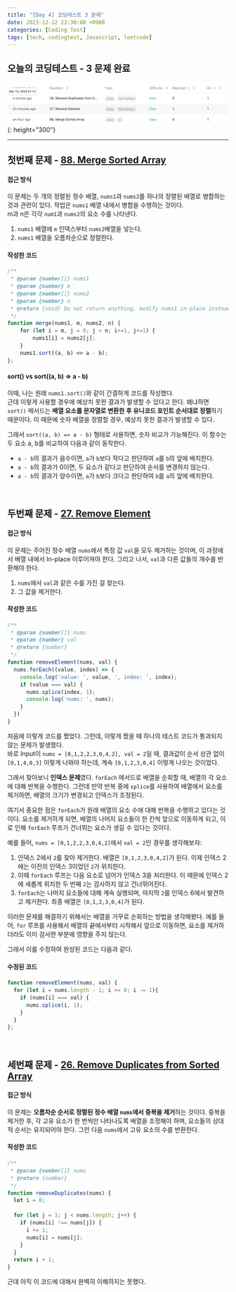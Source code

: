 ```yaml
---
title: "[Day 4] 코딩테스트 3 문제"
date: 2023-12-12 23:30:00 +0900
categories: [Coding Test]
tags: [tech, codingtest, Javascript, leetcode]
---
```


## **오늘의 코딩테스트 - 3 문제 완료**
![LeetCode3](../../assets/img/posts/CodingTest/2023-12-12/leetCode3.png){: height="300"} 

---

## **첫번째 문제 - [88. Merge Sorted Array](https://leetcode.com/problems/merge-sorted-array/)**

#### **접근 방식**
이 문제는 두 개의 정렬된 정수 배열, `nums1`과 `nums2`를 하나의 정렬된 배열로 병합하는 것과 관련이 있다. 작업은 `nums1` 배열 내에서 병합을 수행하는 것이다.  
m과 n은 각각 `num1`과 `nums2`의 요소 수를 나타낸다.  

1. `nums1` 배열에 `m` 인덱스부터 `nums2`배열을 넣는다.
2. `nums1` 배열을 오름차순으로 정렬한다. 

#### **작성한 코드**
```javascript
/**
 * @param {number[]} nums1
 * @param {number} m
 * @param {number[]} nums2
 * @param {number} n
 * @return {void} Do not return anything, modify nums1 in-place instead.
 */
function merge(nums1, m, nums2, n) {
    for (let i = m, j = 0; j < n; i+=1, j+=1) {
        nums1[i] = nums2[j];
    }
    nums1.sort((a, b) => a - b);
};
```

#### **sort() vs sort((a, b) => a - b)**

이때, 나는 원래 `nums1.sort()`와 같이 간결하게 코드를 작성했다.  
근데 이렇게 사용할 경우에 예상치 못한 결과가 발생할 수 있다고 한다. 왜냐하면 `sort()` 메서드는 **배열 요소를 문자열로 변환한 후 유니코드 포인트 순서대로 정렬**하기 때문이다. 이 때문에 숫자 배열을 정렬할 경우, 예상치 못한 결과가 발생할 수 있다.  

그래서 `sort((a, b) => a - b)` 형태로 사용하면, 숫자 비교가 가능해진다. 이 함수는 두 요소 a, b를 비교하여 다음과 같이 동작한다.  
- `a - b`의 결과가 음수이면, `a`가 `b`보다 작다고 판단하여 `a`를 `b`의 앞에 배치한다.
- `a - b`의 결과가 0이면, 두 요소가 같다고 판단하여 순서를 변경하지 않는다.
- `a - b`의 결과가 양수이면, `a`가 `b`보다 크다고 판단하여 `b`를 `a`의 앞에 배치한다.

<br>

## **두번째 문제 - [27. Remove Element](https://leetcode.com/problems/remove-element/?envType=study-plan-v2&envId=top-interview-150)**

#### **접근 방식**
이 문제는 주어진 정수 배열 `nums`에서 특정 값 `val`을 모두 제거하는 것이며, 이 과정에서 배열 내에서 In-place 이루어져야 한다. 그리고 나서, `val`과 다른 값들의 개수를 반환해야 한다.  
1. `nums`에서 `val`과 같은 수를 가진 걸 찾는다.
2. 그 값을 제거한다.

#### **작성한 코드**
```javascript
/**
 * @param {number[]} nums
 * @param {number} val
 * @return {number}
 */
function removeElement(nums, val) {
  nums.forEach((value, index) => {
    console.log('value: ', value, ', index: ', index);
    if (value === val) {
      nums.splice(index, 1);
      console.log('nums: ', nums);
    }
  })
}
```

처음에 이렇게 코드를 짰었다. 그런데, 이렇게 짰을 때 하나의 테스트 코드가 통과되지 않는 문제가 발생했다.  
바로 Input이 `nums = [0,1,2,2,3,0,4,2], val = 2`일 때, 결과값이 순서 상관 없이 `[0,1,4,0,3]` 이렇게 나와야 하는데, 계속 `[0,1,2,3,0,4]` 이렇게 나오는 것이었다.  

그래서 찾아보니 **인덱스 문제**였다. `forEach` 메서드로 배열을 순회할 때, 배열의 각 요소에 대해 반복을 수행한다. 그런데 만약 반복 중에 `splice`를 사용하여 배열에서 요소를 제거하면, 배열의 크기가 변경되고 인덱스가 조정된다.  

여기서 중요한 점은 `forEach`가 원래 배열의 요소 수에 대해 반복을 수행하고 있다는 것이다. 요소를 제거하게 되면, 배열의 나머지 요소들이 한 칸씩 앞으로 이동하게 되고, 이로 인해 `forEach` 루프가 건너뛰는 요소가 생길 수 있다는 것이다.  

예를 들어, `nums = [0,1,2,2,3,0,4,2]`에서 `val = 2`인 경우를 생각해보자:  
1. 인덱스 2에서 `2`를 찾아 제거한다. 배열은 `[0,1,2,3,0,4,2]`가 된다. 이제 인덱스 2에는 이전의 인덱스 3이었던 `2`가 위치한다.
2. 이때 `forEach` 루프는 다음 요소로 넘어가 인덱스 3을 처리한다. 이 때문에 인덱스 2에 새롭게 위치한 두 번째 `2`는 검사하지 않고 건너뛰어진다.
3. `forEach`는 나머지 요소들에 대해 계속 실행되며, 마지막 `2`를 인덱스 6에서 발견하고 제거한다. 최종 배열은 `[0,1,2,3,0,4]`가 된다.

이러한 문제를 해결하기 위해서는 배열을 거꾸로 순회하는 방법을 생각해봤다. 예를 들어, `for` 루프를 사용해서 배열의 끝에서부터 시작해서 앞으로 이동하면, 요소를 제거하더라도 이미 검사한 부분에 영향을 주지 않는다.  

그래서 이를 수정하여 완성된 코드는 다음과 같다.  

#### **수정된 코드**
```javascript
function removeElement(nums, val) {
  for (let i = nums.length - 1; i >= 0; i -= 1){
    if (nums[i] === val) {
      nums.splice(i, 1);
    }
  }
};  
```

<br>

## **세번째 문제 - [26. Remove Duplicates from Sorted Array](https://leetcode.com/problems/remove-duplicates-from-sorted-array/?envType=study-plan-v2&envId=top-interview-150)**

#### **접근 방식**
이 문제는 **오름차순 순서로 정렬된 정수 배열 `nums`에서 중복을 제거**하는 것이다. 중복을 제거한 후, 각 고유 요소가 한 번씩만 나타나도록 배열을 조정해야 하며, 요소들의 상대적 순서는 유지되어야 한다. 그런 다음 `nums`에서 고유 요소의 수를 반환한다.  

#### **작성한 코드**
```javascript
/**
 * @param {number[]} nums
 * @return {number}
 */
function removeDuplicates(nums) {
  let i = 0;
    
  for (let j = 1; j < nums.length; j++) {
    if (nums[i] !== nums[j]) {
      i += 1;
      nums[i] = nums[j];
    }
  }
  return i + 1;
}
```

근데 아직 이 코드에 대해서 완벽히 이해하지는 못했다.